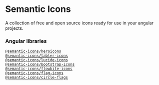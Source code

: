 # Semantic Icons

A collection of free and open source icons ready for use in your angular projects.

### Angular libraries

[`@semantic-icons/heroicons`](libs/heroicons)\
[`@semantic-icons/tabler-icons`](libs/tabler-icons)\
[`@semantic-icons/lucide-icons`](libs/lucide-icons)\
[`@semantic-icons/bootstrap-icons`](libs/bootstrap-icons)\
[`@semantic-icons/flowbite-icons`](libs/flowbite-icons)\
[`@semantic-icons/flag-icons`](libs/flag-icons)\
[`@semantic-icons/circle-flags`](libs/circle-flags)
